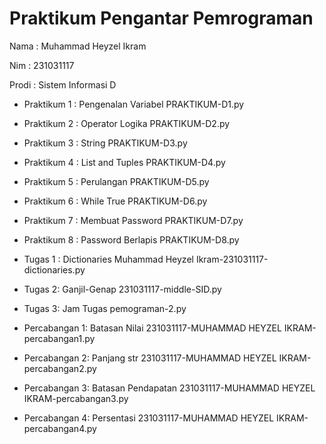 # Praktikum Pengantar Pemrograman
<p> Nama  : Muhammad Heyzel Ikram 
<p> Nim   : 231031117
<p> Prodi : Sistem Informasi D </p>

* Praktikum 1 : Pengenalan Variabel
  PRAKTIKUM-D1.py

* Praktikum 2 : Operator Logika
  PRAKTIKUM-D2.py

* Praktikum 3 : String
  PRAKTIKUM-D3.py

* Praktikum 4 : List and Tuples 
  PRAKTIKUM-D4.py

* Praktikum 5 : Perulangan
  PRAKTIKUM-D5.py

* Praktikum 6 : While True
  PRAKTIKUM-D6.py

* Praktikum 7 : Membuat Password
  PRAKTIKUM-D7.py

* Praktikum 8 : Password Berlapis
  PRAKTIKUM-D8.py

* Tugas 1 : Dictionaries
  Muhammad Heyzel Ikram-231031117-dictionaries.py

* Tugas 2: Ganjil-Genap
  231031117-middle-SID.py
  
* Tugas 3: Jam
  Tugas pemograman-2.py

* Percabangan 1: Batasan Nilai
  231031117-MUHAMMAD HEYZEL IKRAM-percabangan1.py

* Percabangan 2: Panjang str
  231031117-MUHAMMAD HEYZEL IKRAM-percabangan2.py

* Percabangan 3: Batasan Pendapatan
  231031117-MUHAMMAD HEYZEL IKRAM-percabangan3.py

* Percabangan 4: Persentasi
  231031117-MUHAMMAD HEYZEL IKRAM-percabangan4.py

